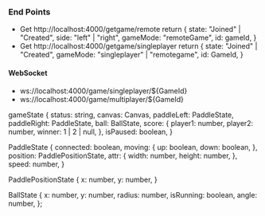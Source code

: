 ### End Points

- Get http://localhost:4000/getgame/remote
	return {
		state: "Joined" | "Created",
		side: "left" | "right",
		gameMode: "remoteGame",
		id: gameId,
	}
- Get http://localhost:4000/getgame/singleplayer
	return { 
		state: "Joined" | "Created",
		gameMode: "singleplayer" | "remotegame",
		id: GameId,
	}


#### WebSocket 
- ws://localhost:4000/game/singleplayer/${GameId}
- ws://localhost:4000/game/multiplayer/${GameId}

 gameState {
	  status: string,
	  canvas: Canvas,
	  paddleLeft: PaddleState,
	  paddleRight: PaddleState,
	  ball: BallState,
	  score: {
			player1: number,
			player2: number,
			winner: 1 | 2 | null,
	  },
	  isPaused: boolean,
}

 PaddleState {
  connected: boolean,
  moving: {
	up: boolean,
	down: boolean,
  },
  position: PaddlePositionState,
  attr: {
	width: number,
	height: number,
  },
  speed: number,
}

 PaddlePositionState {
  x: number,
  y: number,
}

 BallState {
  x: number,
  y: number,
  radius: number,
  isRunning: boolean,
  angle: number,
};
